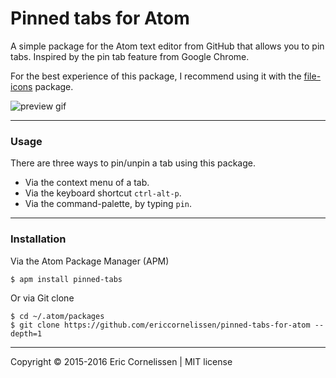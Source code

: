 # Pinned tabs for Atom

A simple package for the Atom text editor from GitHub that allows you to pin tabs. Inspired by the pin tab feature from Google Chrome.

For the best experience of this package, I recommend using it with the [file-icons](https://atom.io/packages/file-icons) package.

![preview gif](http://i.imgur.com/idvo6Em.gif)

* * *

### Usage
There are three ways to pin/unpin a tab using this package.
- Via the context menu of a tab.
- Via the keyboard shortcut ```ctrl-alt-p```.
- Via the command-palette, by typing ```pin```.

* * *

### Installation
Via the Atom Package Manager (APM)
```
$ apm install pinned-tabs
```

Or via Git clone
```
$ cd ~/.atom/packages
$ git clone https://github.com/ericcornelissen/pinned-tabs-for-atom --depth=1
```

* * *

Copyright © 2015-2016 Eric Cornelissen | MIT license
